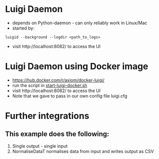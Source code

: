 # Luigi Daemon

- depends on Python-daemon - can only reliably work in Linux/Mac
- started by:
```
luigid --background --logdir <path_to_logs>
```
- visit http://localhost:8082/ to access the UI

# Luigi Daemon using Docker image
- https://hub.docker.com/r/axiom/docker-luigi/
- run the script in [start-luigi-docker.sh](start-luigi-docker.sh)
- visit http://localhost:8082/ to access the UI
- Note that we gave to pass in our own config file luigi.cfg

# Further integrations

## This example does the following:
1. Single output - single input
2. NormaliseDataT normalises data from input and writes output as CSV